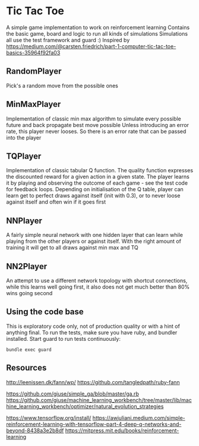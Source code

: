 # Tic Tac Toe
A simple game implementation to work on reinforcement learning
Contains the basic game, board and logic to run all kinds of simulations
Simulations all use the test framework and guard :)
Inspired by https://medium.com/@carsten.friedrich/part-1-computer-tic-tac-toe-basics-35964f92fa03

## RandomPlayer
Pick's a random move from the possible ones

## MinMaxPlayer
Implementation of classic min max algorithm to simulate every possible future and back propagate best move possible
Unless introducing an error rate, this player never looses.
So there is an error rate that can be passed into the player

## TQPlayer
Implementation of classic tabular Q function. The quality function expresses the discounted reward for a given action in a given state.
The player learns it by playing and observing the outcome of each game - see the test code for feedback loops.
Depending on initialisation of the Q table,  player can learn get to perfect draws against itself (init with 0.3), or to never loose against itself and often win if it goes first

## NNPlayer
A fairly simple neural network with one hidden layer that can learn while playing from the other players or against itself. With the right amount of training it will get to all draws against min max and TQ

## NN2Player
An attempt to use a different network topology with shortcut connections, while this learns well going first, it also does not get much better than 80% wins going second

## Using the code base
This is exploratory code only, not of production quality or with a hint of anything final.
To run the tests, make sure you have ruby, and bundler installed.
Start guard to run tests continuously:

    bundle exec guard

## Resources
http://leenissen.dk/fann/wp/
https://github.com/tangledpath/ruby-fann

https://github.com/giuse/simple_ga/blob/master/ga.rb
https://github.com/giuse/machine_learning_workbench/tree/master/lib/machine_learning_workbench/optimizer/natural_evolution_strategies

https://www.tensorflow.org/install/
https://awjuliani.medium.com/simple-reinforcement-learning-with-tensorflow-part-4-deep-q-networks-and-beyond-8438a3e2b8df
https://mitpress.mit.edu/books/reinforcement-learning

